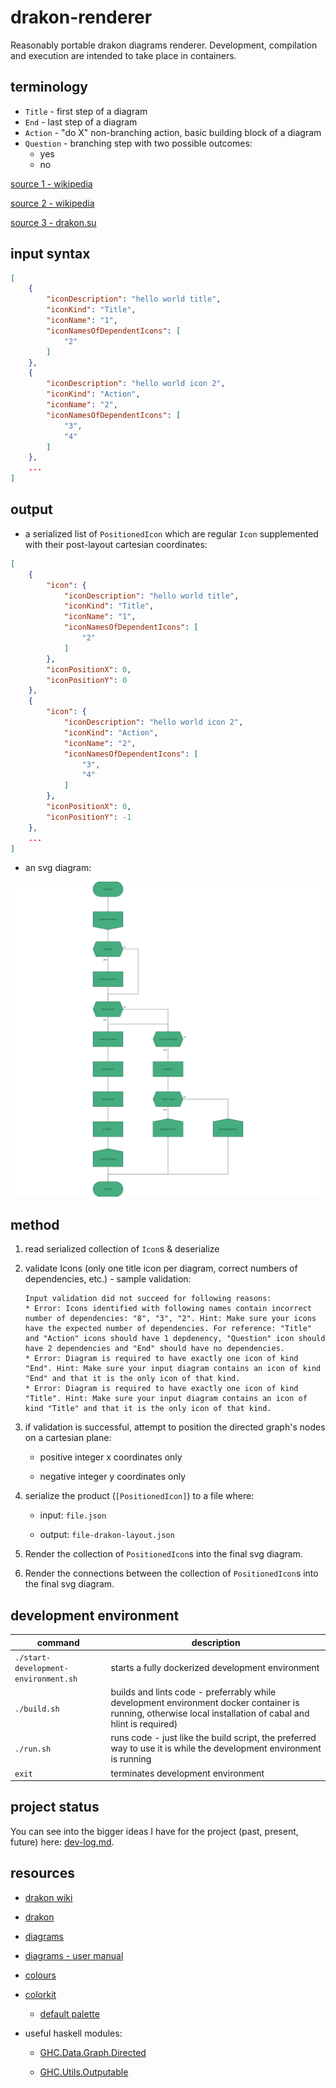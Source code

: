 # drakon-renderer

Reasonably portable drakon diagrams renderer. Development, compilation and execution are intended to take place in containers.

## terminology

* `Title` - first step of a diagram
* `End` - last step of a diagram
* `Action` - "do X" non-branching action, basic building block of a diagram
* `Question` - branching step with two possible outcomes:
  * yes
  * no

[source 1 - wikipedia](https://en.m.wikipedia.org/wiki/DRAKON#/media/File%3AIcons_of_Visual_Programming_Language_--DRAKON--.png)

[source 2 - wikipedia](https://en.m.wikipedia.org/wiki/DRAKON)

[source 3 - drakon.su](https://drakon.su/start)

## input syntax

```json
[
    {
        "iconDescription": "hello world title",
        "iconKind": "Title",
        "iconName": "1",
        "iconNamesOfDependentIcons": [
            "2"
        ]
    },
    {
        "iconDescription": "hello world icon 2",
        "iconKind": "Action",
        "iconName": "2",
        "iconNamesOfDependentIcons": [
            "3",
            "4"
        ]
    },
    ...
]
```

## output

* a serialized list of `PositionedIcon` which are regular `Icon` supplemented with their post-layout cartesian coordinates:

```json
[
    {
        "icon": {
            "iconDescription": "hello world title",
            "iconKind": "Title",
            "iconName": "1",
            "iconNamesOfDependentIcons": [
                "2"
            ]
        },
        "iconPositionX": 0,
        "iconPositionY": 0
    },
    {
        "icon": {
            "iconDescription": "hello world icon 2",
            "iconKind": "Action",
            "iconName": "2",
            "iconNamesOfDependentIcons": [
                "3",
                "4"
            ]
        },
        "iconPositionX": 0,
        "iconPositionY": -1
    },
    ...
]
```

* an svg diagram:

![](./diagrams/real-life-diagram-1.svg)

## method

1. read serialized collection of `Icon`s & deserialize

2. validate Icons (only one title icon per diagram, correct numbers of dependencies, etc.) - sample validation:

    ```
    Input validation did not succeed for following reasons:
    * Error: Icons identified with following names contain incorrect number of dependencies: "8", "3", "2". Hint: Make sure your icons have the expected number of dependencies. For reference: "Title" and "Action" icons should have 1 depdenency, "Question" icon should have 2 dependencies and "End" should have no dependencies.
    * Error: Diagram is required to have exactly one icon of kind "End". Hint: Make sure your input diagram contains an icon of kind "End" and that it is the only icon of that kind.
    * Error: Diagram is required to have exactly one icon of kind "Title". Hint: Make sure your input diagram contains an icon of kind "Title" and that it is the only icon of that kind.
    ```

3. if validation is successful, attempt to position the directed graph's nodes on a cartesian plane:

    * positive integer x coordinates only

    * negative integer y coordinates only

4. serialize the product (`[PositionedIcon]`) to a file where:

    * input: `file.json`

    * output: `file-drakon-layout.json`

5. Render the collection of `PositionedIcon`s into the final svg diagram.

6. Render the connections between the collection of `PositionedIcon`s into the final svg diagram.

## development environment

| command | description |
| --- | --- |
| `./start-development-environment.sh` | starts a fully dockerized development environment |
| `./build.sh` | builds and lints code - preferrably while development environment docker container is running, otherwise local installation of cabal and hlint is required) |
| `./run.sh` | runs code - just like the build script, the preferred way to use it is while the development environment is running |
| `exit` | terminates development environment |

## project status

You can see into the bigger ideas I have for the project (past, present, future) here: [dev-log.md](./dev-log.md).

## resources

* [drakon wiki](https://en.m.wikipedia.org/wiki/DRAKON)

* [drakon](https://drakonhub.com/read/docs)

* [diagrams](https://archives.haskell.org/projects.haskell.org/diagrams/doc/quickstart.html#introduction)

* [diagrams - user manual](https://archives.haskell.org/projects.haskell.org/diagrams/doc/manual.html)

* [colours](https://www.colourlovers.com)

* [colorkit](https://colorkit.co/)

  * [default palette](https://colorkit.co/palette/642915-963e20-c7522a-e5c185-fbf2c4-74a892-008585-006464-004343/)

* useful haskell modules:

  * [GHC.Data.Graph.Directed](https://hackage.haskell.org/package/ghc-9.4.7/docs/GHC-Data-Graph-Directed.html)

  * [GHC.Utils.Outputable](https://hackage.haskell.org/package/ghc-9.4.7/docs/GHC-Utils-Outputable.html)
